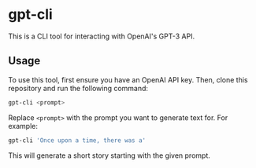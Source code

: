 # gpt-cli

This is a CLI tool for interacting with OpenAI's GPT-3 API.

## Usage

To use this tool, first ensure you have an OpenAI API key. Then, clone this repository and run the following command:

```bash
gpt-cli <prompt>
```

Replace `<prompt>` with the prompt you want to generate text for. For example:

```bash
gpt-cli 'Once upon a time, there was a'
```

This will generate a short story starting with the given prompt.
